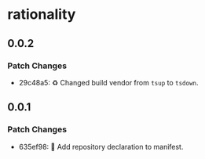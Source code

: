 # rationality

## 0.0.2

### Patch Changes

- 29c48a5: ♻️ Changed build vendor from `tsup` to `tsdown`.

## 0.0.1

### Patch Changes

- 635ef98: 🔧 Add repository declaration to manifest.
